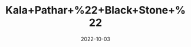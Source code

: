 ---
title: 'Kala+Pathar+%22+Black+Stone+%22'
date: '2022-10-03' 
metatag: '' 
inventory: '0' 
draft: false 
# meta description 
shortDescripton: '%ef%bf%bdKala+pathar%2c+a+component+of+various+hair+dyes.+It+is+also+used+in+henna+to+give+hair+black+shade.'
description: 'stone'
longdescription: ''
featured: True
# product Price
price: '60.0'
# Product Short Description
shortDescription: '%ef%bf%bdKala+pathar%2c+a+component+of+various+hair+dyes.+It+is+also+used+in+henna+to+give+hair+black+shade.'
productID: '7B5126A0-5A24-ED11-9968-005056B3A416'
type: 'products'
category: 'stone' 
thumnailproduct: 'https://eraconnect.blob.core.windows.net/product-images/aminsaddiquidawakhana/7B5126A0-5A24-ED11-9968-005056B3A416.webp' 
images:
  - image: 'https://eraconnect.blob.core.windows.net/product-images/aminsaddiquidawakhana/7B5126A0-5A24-ED11-9968-005056B3A416.webp'  
Variants:
---